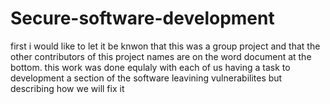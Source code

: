 # Secure-software-development
first i would like to let it be knwon that this was a group project and that the other contributors of this project names are on the word document at the bottom.
this work was done equlaly with each of us having a task to development a section of the software leavining vulnerabilites but describing how we will fix it 
